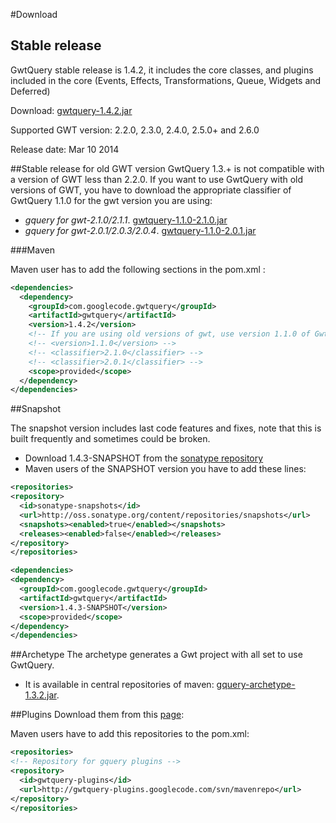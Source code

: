 #Download
## Stable release

GwtQuery stable release is 1.4.2, it includes the core classes, and plugins included in the core (Events, Effects, Transformations, Queue, Widgets and Deferred)

Download: [gwtquery-1.4.2.jar](http://repo1.maven.org/maven2/com/googlecode/gwtquery/gwtquery/1.4.2/gwtquery-1.4.2.jar)

Supported GWT version: 2.2.0, 2.3.0, 2.4.0, 2.5.0+ and 2.6.0

Release date: Mar 10 2014

##Stable release for old GWT version
GwtQuery 1.3.+ is not compatible with a version of GWT less than 2.2.0. If you want to use GwtQuery with old versions of GWT, you have to download the appropriate classifier of GwtQuery 1.1.0 for the gwt version you are using:

* *gquery for gwt-2.1.0/2.1.1*. [gwtquery-1.1.0-2.1.0.jar](http://repo1.maven.org/maven2/com/googlecode/gwtquery/gwtquery/1.1.0/gwtquery-1.1.0-2.1.0.jar)
* *gquery for gwt-2.0.1/2.0.3/2.0.4*. [gwtquery-1.1.0-2.0.1.jar](http://repo1.maven.org/maven2/com/googlecode/gwtquery/gwtquery/1.1.0/gwtquery-1.1.0-2.0.1.jar)

###Maven

Maven user has to add the following sections in the pom.xml :

```xml
<dependencies>
  <dependency>
    <groupId>com.googlecode.gwtquery</groupId>
    <artifactId>gwtquery</artifactId>
    <version>1.4.2</version>
    <!-- If you are using old versions of gwt, use version 1.1.0 of GwtQuery and uncomment the appropriate line -->
    <!-- <version>1.1.0</version> -->
    <!-- <classifier>2.1.0</classifier> -->
    <!-- <classifier>2.0.1</classifier> -->
    <scope>provided</scope>
  </dependency>
</dependencies>
```

##Snapshot

The snapshot version includes last code features and fixes, note that this is built frequently and sometimes could be broken.

* Download 1.4.3-SNAPSHOT from the [sonatype repository](https://oss.sonatype.org/content/repositories/snapshots/com/googlecode/gwtquery/gwtquery/1.4.3-SNAPSHOT)
* Maven users of the SNAPSHOT version you have to add these lines:

```xml
<repositories>
<repository>
  <id>sonatype-snapshots</id>
  <url>http://oss.sonatype.org/content/repositories/snapshots</url>
  <snapshots><enabled>true</enabled></snapshots>
  <releases><enabled>false</enabled></releases>
</repository>
</repositories>

<dependencies>
<dependency>
  <groupId>com.googlecode.gwtquery</groupId>
  <artifactId>gwtquery</artifactId>
  <version>1.4.3-SNAPSHOT</version>
  <scope>provided</scope>
</dependency>
</dependencies>
```

##Archetype
The archetype generates a Gwt project with all set to use GwtQuery.
* It is available in central repositories of maven: [gquery-archetype-1.3.2.jar](http://repo1.maven.org/maven2/com/googlecode/gwtquery/gquery-archetype/1.3.2/gquery-archetype-1.3.2-sources.jar).

##Plugins
Download them from this [page](http://code.google.com/p/gwtquery-plugins/downloads/list):

Maven users have to add this repositories to the pom.xml:

```xml
<repositories>
<!-- Repository for gquery plugins -->
<repository>
  <id>gwtquery-plugins</id>
  <url>http://gwtquery-plugins.googlecode.com/svn/mavenrepo</url>
</repository>
</repositories>
```
